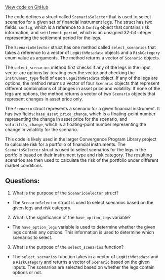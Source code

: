[View code on GitHub](https://github.com/convergence-rfq/convergence-program-library/risk-engine/program/src/scenarios.rs)

The code defines a struct called `ScenarioSelector` that is used to select scenarios for a given set of financial instrument legs. The struct has two fields: `config`, which is a reference to a `Config` object that contains risk information, and `settlement_period`, which is an unsigned 32-bit integer representing the settlement period for the legs.

The `ScenarioSelector` struct has one method called `select_scenarios` that takes a reference to a vector of `LegWithMetadata` objects and a `RiskCategory` enum value as arguments. The method returns a vector of `Scenario` objects.

The `select_scenarios` method first checks if any of the legs in the input vector are options by iterating over the vector and checking the `instrument_type` field of each `LegWithMetadata` object. If any of the legs are options, the method returns a vector of four `Scenario` objects that represent different combinations of changes in asset price and volatility. If none of the legs are options, the method returns a vector of two `Scenario` objects that represent changes in asset price only.

The `Scenario` struct represents a scenario for a given financial instrument. It has two fields: `base_asset_price_change`, which is a floating-point number representing the change in asset price for the scenario, and `volatility_change`, which is a floating-point number representing the change in volatility for the scenario.

This code is likely used in the larger Convergence Program Library project to calculate risk for a portfolio of financial instruments. The `ScenarioSelector` struct is used to select scenarios for the legs in the portfolio based on their instrument type and risk category. The resulting scenarios are then used to calculate the risk of the portfolio under different market conditions.
## Questions: 
 1. What is the purpose of the `ScenarioSelector` struct?
- The `ScenarioSelector` struct is used to select scenarios based on the given legs and risk category.

2. What is the significance of the `have_option_legs` variable?
- The `have_option_legs` variable is used to determine whether the given legs contain any options. This information is used to determine which scenarios to select.

3. What is the purpose of the `select_scenarios` function?
- The `select_scenarios` function takes in a vector of `LegWithMetadata` and a `RiskCategory` and returns a vector of `Scenario` based on the given inputs. The scenarios are selected based on whether the legs contain options or not.
